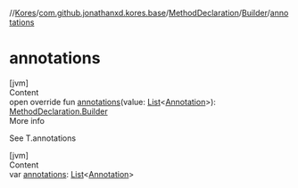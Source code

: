 //[Kores](../../../index.md)/[com.github.jonathanxd.kores.base](../../index.md)/[MethodDeclaration](../index.md)/[Builder](index.md)/[annotations](annotations.md)



# annotations  
[jvm]  
Content  
open override fun [annotations](annotations.md)(value: [List](https://kotlinlang.org/api/latest/jvm/stdlib/kotlin.collections/-list/index.html)<[Annotation](../../-annotation/index.md)>): [MethodDeclaration.Builder](index.md)  
More info  


See T.annotations

  


[jvm]  
Content  
var [annotations](annotations.md): [List](https://kotlinlang.org/api/latest/jvm/stdlib/kotlin.collections/-list/index.html)<[Annotation](../../-annotation/index.md)>  



